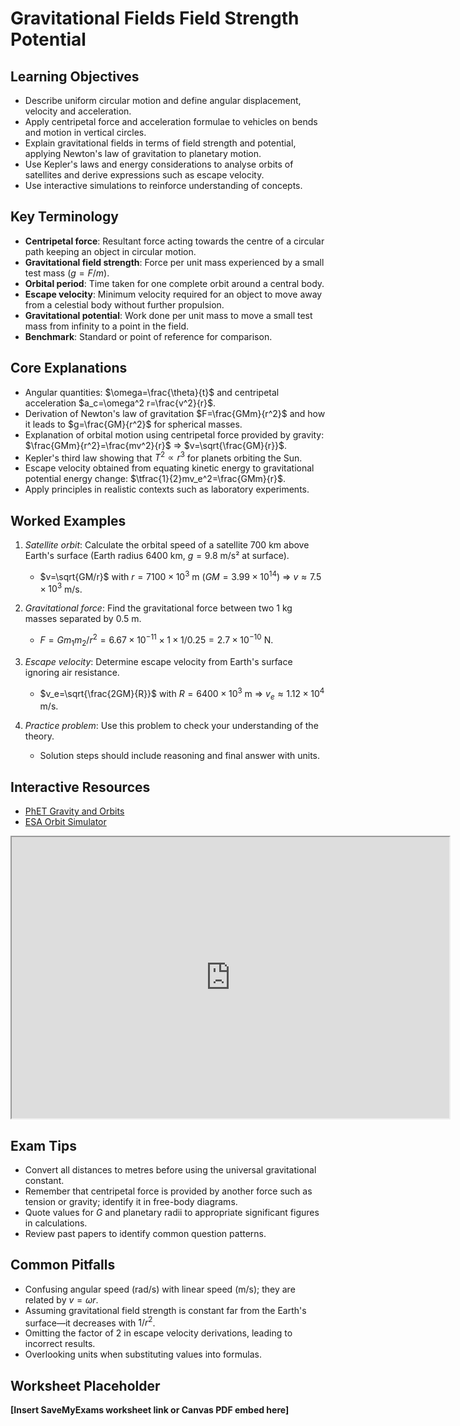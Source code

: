 # Gravitational Fields Field Strength Potential

## Learning Objectives
- Describe uniform circular motion and define angular displacement, velocity and acceleration.
- Apply centripetal force and acceleration formulae to vehicles on bends and motion in vertical circles.
- Explain gravitational fields in terms of field strength and potential, applying Newton's law of gravitation to planetary motion.
- Use Kepler's laws and energy considerations to analyse orbits of satellites and derive expressions such as escape velocity.
- Use interactive simulations to reinforce understanding of concepts.

## Key Terminology
- **Centripetal force**: Resultant force acting towards the centre of a circular path keeping an object in circular motion.
- **Gravitational field strength**: Force per unit mass experienced by a small test mass ($g=F/m$).
- **Orbital period**: Time taken for one complete orbit around a central body.
- **Escape velocity**: Minimum velocity required for an object to move away from a celestial body without further propulsion.
- **Gravitational potential**: Work done per unit mass to move a small test mass from infinity to a point in the field.
- **Benchmark**: Standard or point of reference for comparison.

## Core Explanations
- Angular quantities: $\omega=\frac{\theta}{t}$ and centripetal acceleration $a_c=\omega^2 r=\frac{v^2}{r}$.
- Derivation of Newton's law of gravitation $F=\frac{GMm}{r^2}$ and how it leads to $g=\frac{GM}{r^2}$ for spherical masses.
- Explanation of orbital motion using centripetal force provided by gravity: $\frac{GMm}{r^2}=\frac{mv^2}{r}$ ⇒ $v=\sqrt{\frac{GM}{r}}$.
- Kepler's third law showing that $T^2\propto r^3$ for planets orbiting the Sun.
- Escape velocity obtained from equating kinetic energy to gravitational potential energy change: $\tfrac{1}{2}mv_e^2=\frac{GMm}{r}$.
- Apply principles in realistic contexts such as laboratory experiments.

## Worked Examples
1. *Satellite orbit*: Calculate the orbital speed of a satellite 700 km above Earth's surface (Earth radius 6400 km, $g=9.8$ m/s² at surface).
   - $v=\sqrt{GM/r}$ with $r=7100\times10^3$ m ($GM=3.99\times10^{14}$) ⇒ $v\approx7.5\times10^3$ m/s.
2. *Gravitational force*: Find the gravitational force between two 1 kg masses separated by 0.5 m.
   - $F=Gm_1m_2/r^2=6.67\times10^{-11}\times1\times1/0.25=2.7\times10^{-10}$ N.
3. *Escape velocity*: Determine escape velocity from Earth's surface ignoring air resistance.
   - $v_e=\sqrt{\frac{2GM}{R}}$ with $R=6400\times10^3$ m ⇒ $v_e\approx1.12\times10^4$ m/s.

4. *Practice problem*: Use this problem to check your understanding of the theory.
   - Solution steps should include reasoning and final answer with units.
## Interactive Resources
- [PhET Gravity and Orbits](https://phet.colorado.edu/en/simulation/gravity-and-orbits)
- [ESA Orbit Simulator](https://www.esa.int/Enabling_Support/Space_Engineering_Technology/Orbit_calculator)
<iframe src="https://phet.colorado.edu/sims/html/my-solar-system/latest/my-solar-system_en.html" width="700" height="450" title="Interactive simulation" loading="lazy"></iframe>

## Exam Tips
- Convert all distances to metres before using the universal gravitational constant.
- Remember that centripetal force is provided by another force such as tension or gravity; identify it in free-body diagrams.
- Quote values for $G$ and planetary radii to appropriate significant figures in calculations.
- Review past papers to identify common question patterns.

## Common Pitfalls
- Confusing angular speed (rad/s) with linear speed (m/s); they are related by $v=\omega r$.
- Assuming gravitational field strength is constant far from the Earth's surface—it decreases with $1/r^2$.
- Omitting the factor of 2 in escape velocity derivations, leading to incorrect results.
- Overlooking units when substituting values into formulas.

## Worksheet Placeholder
**[Insert SaveMyExams worksheet link or Canvas PDF embed here]**
